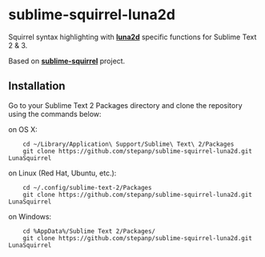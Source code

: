 sublime-squirrel-luna2d
=======================

Squirrel syntax highlighting with **[luna2d](https://github.com/stepanp/luna2d)** specific functions for Sublime Text 2 & 3.

Based on **[sublime-squirrel](https://github.com/zackthehuman/sublime-squirrel)** project.

## Installation

Go to your Sublime Text 2 Packages directory and clone the repository using the commands below:

on OS X:

        cd ~/Library/Application\ Support/Sublime\ Text\ 2/Packages
        git clone https://github.com/stepanp/sublime-squirrel-luna2d.git LunaSquirrel

on Linux (Red Hat, Ubuntu, etc.):

        cd ~/.config/sublime-text-2/Packages
        git clone https://github.com/stepanp/sublime-squirrel-luna2d.git LunaSquirrel

on Windows:

        cd %AppData%/Sublime Text 2/Packages/
        git clone https://github.com/stepanp/sublime-squirrel-luna2d.git LunaSquirrel